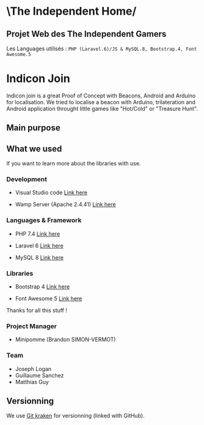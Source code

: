 # \The Independent Home/

## Projet Web des The Independent Gamers

Les Languages utilisés : `PHP (Laravel.6)/JS & MySQL.8, Bootstrap.4, Font Awesome.5`

# Indicon Join

Indicon join is a great Proof of Concept with Beacons, Android and Arduino for localisation.
We tried to localise a beacon with Arduino, trilateration and Android application throught little games like "Hot/Cold" or "Treasure Hunt".

## Main purpose


## What we used

If you want to learn more about the libraries with use.

### Development

- Visual Studio code
[Link here](https://code.visualstudio.com/)

- Wamp Server (Apache 2.4.41)
[Link here](http://www.wampserver.com/)

### Languages & Framework

- PHP 7.4
[Link here](https://www.php.net/)

- Laravel 6
[Link here](https://laravel.com/)

- MySQL 8
[Link here](https://www.mysql.com/fr/)

### Libraries

- Bootstrap 4
[Link here](https://getbootstrap.com/)

- Font Awesome 5
[Link here](https://fontawesome.com/)

Thanks for all this stuff !

### Project Manager
* Minipomme (Brandon SIMON-VERMOT)

### Team
* Joseph Logan
* Guillaume Sanchez
* Matthias Guy

## Versionning

We use [Git kraken](https://www.gitkraken.com/) for versionning (linked with GitHub).